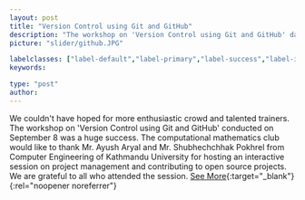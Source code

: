 ```yaml
---
layout: post
title: "Version Control using Git and GitHub"
description: "The workshop on 'Version Control using Git and GitHub' dated September 8,022 was mentored by Mr. Ayush Aryal and Mr. Shubhechchhak Pokhrel from Computer Engineering of Kathmandu University"
picture: "slider/github.JPG"

labelclasses: ["label-default","label-primary","label-success","label-info","label-warning","label-danger"]
keywords:

type: "post"
author:
---
```


We couldn't have hoped for more enthusiastic crowd and talented trainers. The workshop on 'Version Control using Git and GitHub' conducted on September 8 was a huge success. The computational mathematics club would like to thank Mr. Ayush Aryal and Mr. Shubhechchhak Pokhrel from Computer Engineering of Kathmandu University for hosting an interactive session on project management and contributing to open source projects. We are grateful to all who attended the session. [See More](https://www.facebook.com/kucmc1/posts/pfbid02wXn44PZGGHDizWeGgwQoT4UQf5hdGM2K5eqRzgYRY34pgGVqHyzWK2737pYQN8GFl){:target="_blank"}{:rel="noopener noreferrer"}


